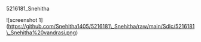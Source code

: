 5216181\_Snehitha



!\[screenshot 1](https://github.com/Snehitha1405/5216181\_Snehitha/raw/main/Sdlc/5216181\_Snehitha%20vandrasi.png)









&nbsp;

